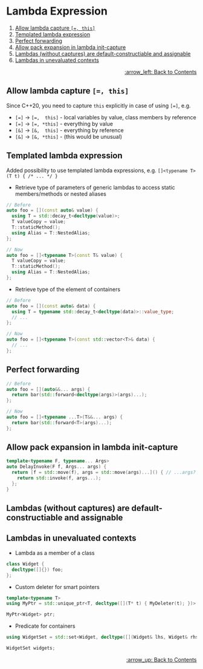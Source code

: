 # Lambda Expression

1. [Allow lambda capture `[=, this]`](#capture_this)
1. [Templated lambda expression](#templated_expression)
1. [Perfect forwarding](#perf_forward)
1. [Allow pack expansion in lambda init-capture](#pack_expansion)
1. [Lambdas (without captures) are default-constructiable and assignable](#construct)
1. [Lambdas in unevaluated contexts](#unevaluated)

<p align="right"><a href="../README.md#contents">:arrow_left: Back to Contents</a></p>

<a name="capture_this"></a>
## Allow lambda capture `[=, this]`

Since C++20, you need to capture `this` explicitly in case of using `[=]`, e.g.

- `[=]` -> `[=,  this]` - local variables by value, class members by reference
- `[=]` -> `[=, *this]` - everything by value
- `[&]` -> `[&,  this]` - everything by reference
- `[&]` -> `[&, *this]` - (this would be unusual)

<a name="templated_expression"></a>
## Templated lambda expression

Added possibility to use templated lambda expressions, e.g. `[]<typename T>(T t) { /* ... */ }`

  * Retrieve type of parameters of generic lambdas to access static members/methods or nested aliases

  ```cpp
  // Before
  auto foo = [](const auto& value) {
    using T = std::decay_t<decltype(value)>;
    T valueCopy = value;
    T::staticMethod();
    using Alias = T::NestedAlias;
  };

  // Now
  auto foo = []<typename T>(const T& value) {
    T valueCopy = value;
    T::staticMethod();
    using Alias = T::NestedAlias;
  };
  ```

  * Retrieve type of the element of containers

  ```cpp
  // Before
  auto foo = [](const auto& data) {
    using T = typename std::decay_t<decltype(data)>::value_type;
    // ...
  };

  // Now
  auto foo = []<typename T>(const std::vector<T>& data) {
    // ...
  };
  ```

<a name="perf_forward"></a>
## Perfect forwarding

```cpp
// Before
auto foo = [](auto&&... args) {
  return bar(std::forward<decltype(args)>(args)...);
};

// Now
auto foo = []<typename ...T>(T&&... args) {
  return bar(std::forward<T>(args)...);
};
```

<a name="pack_expansion"></a>
## Allow pack expansion in lambda init-capture

```cpp
template<typename F, typename... Args>
auto DelayInvoke(F f, Args... args) {
  return [f = std::move(f), args = std::move(args)...]() { // ...args?
    return std::invoke(f, args...);
  };
}
```

<a name="construct"></a>
## Lambdas (without captures) are default-constructiable and assignable

<a name="unevaluated"></a>
## Lambdas in unevaluated contexts

* Lambda as a member of a class

```cpp
class Widget {
  decltype([]{}) foo;
};
```

* Custom deleter for smart pointers

```cpp
template<typename T>
using MyPtr = std::unique_ptr<T, decltype([](T* t) { MyDeleter(t); })>

MyPtr<Widget> ptr;
```

* Predicate for containers

```cpp
using WidgetSet = std::set<Widget, decltype([](Widget& lhs, Widget& rhs) { return lhs.x < rhs.x; } )>

WidgetSet widgets;
```

<p align="right"><a href="#contents">:arrow_up: Back to Contents</a></p>
